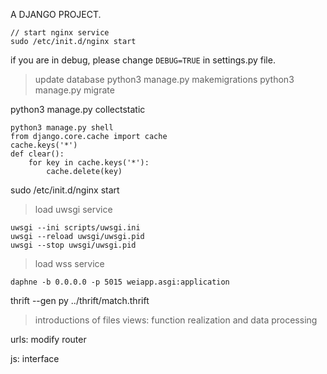 A DJANGO PROJECT.
```shell
// start nginx service
sudo /etc/init.d/nginx start
```

if you are in debug, please change `DEBUG=TRUE` in settings.py file.

> update database
python3 manage.py makemigrations
python3 manage.py migrate

python3 manage.py collectstatic

```
python3 manage.py shell
from django.core.cache import cache
cache.keys('*')
def clear():
    for key in cache.keys('*'):
        cache.delete(key)
```

sudo /etc/init.d/nginx start

> load uwsgi service
```
uwsgi --ini scripts/uwsgi.ini
uwsgi --reload uwsgi/uwsgi.pid
uwsgi --stop uwsgi/uwsgi.pid
```

> load wss service
```
daphne -b 0.0.0.0 -p 5015 weiapp.asgi:application
```

thrift --gen py ../thrift/match.thrift

> introductions of files
views: function realization and data processing

urls: modify router

js: interface